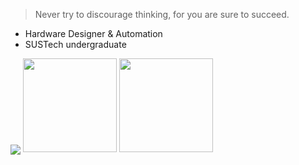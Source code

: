 > Never try to discourage thinking, for you are sure to succeed.
- Hardware Designer & Automation
- SUSTech undergraduate

<p>
<img align="center" src="https://github-profile-summary-cards.vercel.app/api/cards/profile-details?username=squarezhong&theme=vue"/>
<img height=150 src="https://github-readme-stats.vercel.app/api?username=squarezhong&show_icons=true&count_private=true&theme=vue">
<img height=150 src="https://github-readme-stats.vercel.app/api/top-langs/?username=squarezhong&layout=compact&theme=vue&hide=html,javascript">
<p>
<!---
SquareZhong/SquareZhong is a ✨ special ✨ repository because its `README.md` (this file) appears on your GitHub profile.
You can click the Preview link to take a look at your changes.
--->
